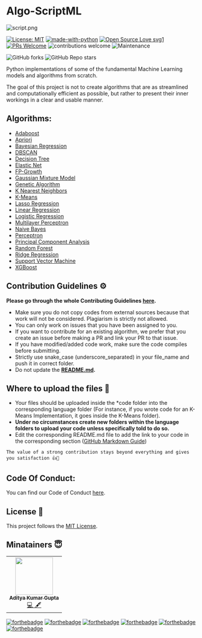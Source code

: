 # Algo-ScriptML

<img src="https://i.ibb.co/r7xBVvT/script.png" alt="script.png" />

  [![License: MIT](https://img.shields.io/badge/License-MIT-yellow.svg)](https://opensource.org/licenses/MIT) [![made-with-python](https://img.shields.io/badge/Made%20with-Python-1f425f.svg)](https://www.python.org/) [![Open Source Love svg1](https://badges.frapsoft.com/os/v1/open-source.svg?v=103)](https://github.com/ellerbrock/open-source-badges/) [![PRs Welcome](https://img.shields.io/badge/PRs-welcome-brightgreen.svg?style=flat-square)](http://makeapullrequest.com) ![contributions welcome](https://img.shields.io/static/v1.svg?label=Contributions&message=Welcome&color=0059b3&style=flat-square) ![Maintenance](https://img.shields.io/maintenance/yes/2021) 
  
![GitHub forks](https://img.shields.io/github/forks/Algo-Phantoms/Algo-ScriptML?style=social) ![GitHub Repo stars](https://img.shields.io/github/stars/Algo-Phantoms/Algo-ScriptML?style=social) 

Python implementations of some of the fundamental Machine Learning models and algorithms from scratch.

The goal of this project is not to create algorithms that are as streamlined and computationally efficient as possible, but rather to present their inner workings in a clear and usable manner.


## Algorithms:

* [Adaboost](https://github.com/Algo-Phantoms/Algo-ScriptML/tree/main/Adaboost)
* [Apriori](https://github.com/Algo-Phantoms/Algo-ScriptML/tree/main/Apriori)
* [Bayesian Regression](https://github.com/Algo-Phantoms/Algo-ScriptML/tree/main/Bayesian%20Regression)
* [DBSCAN](https://github.com/Algo-Phantoms/Algo-ScriptML/tree/main/DBSCAN)
* [Decision Tree](https://github.com/Algo-Phantoms/Algo-ScriptML/tree/main/Decision%20Tree)
* [Elastic Net](https://github.com/Algo-Phantoms/Algo-ScriptML/tree/main/Elastic%20Net)
* [FP-Growth](https://github.com/Algo-Phantoms/Algo-ScriptML/tree/main/FP-Growth)
* [Gaussian Mixture Model](https://github.com/Algo-Phantoms/Algo-ScriptML/tree/main/Gaussian%20Mixture%20Model)
* [Genetic Algorithm](https://github.com/Algo-Phantoms/Algo-ScriptML/tree/main/Genetic%20Algorithm)
* [K Nearest Neighbors](https://github.com/Algo-Phantoms/Algo-ScriptML/tree/main/K%20Nearest%20Neighbors)
* [K-Means](https://github.com/Algo-Phantoms/Algo-ScriptML/tree/main/K-Means)
* [Lasso Regression](https://github.com/Algo-Phantoms/Algo-ScriptML/tree/main/Lasso%20Regression)
* [Linear Regression](https://github.com/Algo-Phantoms/Algo-ScriptML/tree/main/Linear%20Regression)
* [Logistic Regression](https://github.com/Algo-Phantoms/Algo-ScriptML/tree/main/Logistic%20Regression)
* [Multilayer Perceptron](https://github.com/Algo-Phantoms/Algo-ScriptML/tree/main/Multilayer%20Perceptron)
* [Naive Bayes](https://github.com/Algo-Phantoms/Algo-ScriptML/tree/main/Naive%20Bayes)
* [Perceptron](https://github.com/Algo-Phantoms/Algo-ScriptML/tree/main/Perceptron)
* [Principal Component Analysis](https://github.com/Algo-Phantoms/Algo-ScriptML/tree/main/Principal%20Component%20Analaysis)
* [Random Forest](https://github.com/Algo-Phantoms/Algo-ScriptML/tree/main/Random%20Forest)
* [Ridge Regression](https://github.com/Algo-Phantoms/Algo-ScriptML/tree/main/Ridge%20Regression)
* [Support Vector Machine](https://github.com/Algo-Phantoms/Algo-ScriptML/tree/main/Support%20Vector%20Machine)
* [XGBoost](https://github.com/Algo-Phantoms/Algo-ScriptML/tree/main/XGBoost)

## Contribution Guidelines ⚙️

**Please go through the whole Contributing Guidelines [here](https://github.com/Algo-Phantoms/Algo-ScriptML/blob/main/Contributing_Guidelines.md).**

* Make sure you do not copy codes from external sources because that work will not be considered. Plagiarism is strictly not allowed.
* You can only work on issues that you have been assigned to you.
* If you want to contribute for an existing algorithm, we prefer that you create an issue before making a PR and link your PR to that issue.
* If you have modified/added code work, make sure the code compiles before submitting.
* Strictly use snake_case (underscore_separated) in your file_name and push it in correct folder.
* Do not update the **[README.md](https://github.com/Algo-Phantoms/Algo-ScriptML/blob/main/README.md).**

## Where to upload the files 📂

* Your files should be uploaded inside the *code folder into the corresponding language folder (For instance, if you wrote code for an K-Means Implementation, it goes inside the K-Means folder).
* **Under no circumstances create new folders within the language folders to upload your code unless specifically told to do so.**
* Edit the corresponding README.md file to add the link to your code in the corresponding section ([GitHub Markdown Guide](https://guides.github.com/features/mastering-markdown/))

```
The value of a strong contribution stays beyond everything and gives you satisfaction 👍🌟
```

## Code Of Conduct:

You can find our Code of Conduct [here](https://github.com/Algo-Phantoms/Algo-ScriptML/blob/main/CODE_OF_CONDUCT.md).

## License 📝 

This project follows the [MIT License](https://choosealicense.com/licenses/mit/).

## Minatainers 😇

<table>
  <tbody><tr>
    <td align="center"><a href="https://github.com/geekquad"><img alt="" src="https://avatars.githubusercontent.com/geekquad" width="100px;"><br><sub><b>Aditya Kumar Gupta</b></sub></a><br><a href="https://github.com/geekquad/AlgoBook/commits?author=geekquad" title="Code">💻 🖋</a></td> </a></td>
  </tr>
</tbody></table>



[![forthebadge](https://forthebadge.com/images/badges/built-with-love.svg)](https://forthebadge.com) [![forthebadge](https://forthebadge.com/images/badges/uses-git.svg)](https://forthebadge.com) [![forthebadge](https://forthebadge.com/images/badges/built-with-love.svg)](https://forthebadge.com) [![forthebadge](https://forthebadge.com/images/badges/made-with-python.svg)](https://forthebadge.com)  [![forthebadge](https://forthebadge.com/images/badges/built-by-developers.svg)](https://forthebadge.com) [![forthebadge](https://forthebadge.com/images/badges/open-source.svg)](https://forthebadge.com) 
